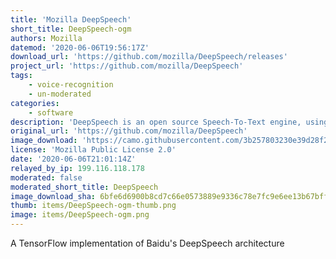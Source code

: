 ```yaml
---
title: 'Mozilla DeepSpeech'
short_title: DeepSpeech-ogm
authors: Mozilla
datemod: '2020-06-06T19:56:17Z'
download_url: 'https://github.com/mozilla/DeepSpeech/releases'
project_url: 'https://github.com/mozilla/DeepSpeech'
tags:
    - voice-recognition
    - un-moderated
categories:
    - software
description: 'DeepSpeech is an open source Speech-To-Text engine, using a model trained by machine learning techniques based on Baidu''s Deep Speech research paper. The engine operates offline so connection to the Internet is not needed. Can run on a Raspberry Pi 4.'
original_url: 'https://github.com/mozilla/DeepSpeech'
image_download: 'https://camo.githubusercontent.com/3b257803230e39d28f21be777a5317d8200060f9/68747470733a2f2f72656164746865646f63732e6f72672f70726f6a656374732f646565707370656563682f62616467652f3f76657273696f6e3d6c6174657374'
license: 'Mozilla Public License 2.0'
date: '2020-06-06T21:01:14Z'
relayed_by_ip: 199.116.118.178
moderated: false
moderated_short_title: DeepSpeech
image_download_sha: 6bfe6d6900b8cd7c66e0573889e9336c78e7fc9e6ee13b67bffa0d03ba8c18b3
thumb: items/DeepSpeech-ogm-thumb.png
image: items/DeepSpeech-ogm.png
---
```

A TensorFlow implementation of Baidu's DeepSpeech architecture